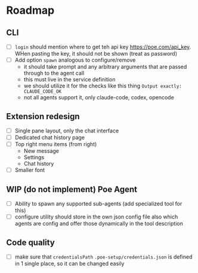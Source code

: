 <!-- Must keep this document up to date -->
# Roadmap

## CLI

- [ ] `login` should mention where to get teh api key https://poe.com/api_key. WHen pasting the key, it should not be shown (treat as password)
- [ ] Add option `spawn` analogous to configure/remove
    - it should take prompt and any arbitrary arguments that are passed through to the agent call
    - this must live in the service definition
    - we should utilize it for the checks like this thing `Output exactly: CLAUDE_CODE_OK`
    - not all agents support it, only claude-code, codex, opencode


## Extension redesign

- [ ] Single pane layout, only the chat interface
- [ ] Dedicated chat history page
- [ ] Top right menu items (from right)
    - New message
    - Settings
    - Chat history
- [ ] Smaller font

## WIP (do not implement) Poe Agent
- [ ] Ability to spawn any supported sub-agents (add specialized tool for this)
- [ ] configure utility should store in the own json config file also which agents are config and offer those dynamically in the tool description

## Code quality

- [ ] make sure that `credentialsPath` `.poe-setup/credentials.json` is defined in 1 single place, so it can be changed easily